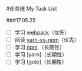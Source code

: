 #任务链 My Task List



###17.05.25
- [ ] 学习 [webpack](https://webpack.js.org/guides/get-started/)（优先）
- [ ] 阅读 [yarn-vs-npm](https://www.sitepoint.com/yarn-vs-npm/)（优先）
- [ ] 学习 [npm](https://docs.npmjs.com/misc/scripts#path) （长期性）
- [ ] 学习 [yarn]（长期性）
- [ ] 学习 [gulp]（长期性）